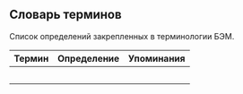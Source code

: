 ## Словарь терминов

Список определений закрепленных в терминологии БЭМ.

| Термин | Определение | Упоминания |
| ----------- | ------------------- | -------------------- |
|  |  |  |
|  |  |  |
|  |  |  |
|  |  |  |
|  |  |  |
